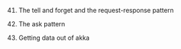 41. The tell and forget and the request-response pattern

42. The ask pattern

43. Getting data out of akka